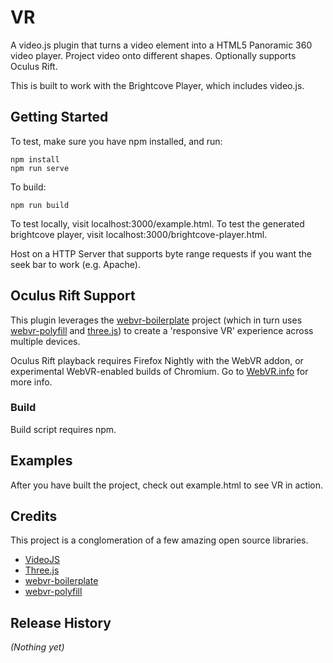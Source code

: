 
# VR

A video.js plugin that turns a video element into a HTML5 Panoramic 360 video player. Project video onto different shapes. Optionally supports Oculus Rift.

This is built to work with the Brightcove Player, which includes video.js.

## Getting Started

To test, make sure you have npm installed, and run:

```
npm install
npm run serve
```

To build:
```
npm run build
```

To test locally, visit localhost:3000/example.html. To test the generated brightcove player, visit localhost:3000/brightcove-player.html.

Host on a HTTP Server that supports byte range requests if you want the seek bar to work (e.g. Apache).


## Oculus Rift Support
This plugin leverages the [webvr-boilerplate](https://github.com/borismus/webvr-boilerplate) project (which in turn uses [webvr-polyfill](https://github.com/borismus/webvr-polyfill) and [three.js](https://github.com/mrdoob/three.js)) to create a 'responsive VR' experience across multiple devices.

Oculus Rift playback requires Firefox Nightly with the WebVR addon, or experimental WebVR-enabled builds of Chromium. Go to [WebVR.info](http://www.webvr.info) for more info.


### Build
Build script requires npm.

## Examples
After you have built the project, check out example.html to see VR in action.

## Credits ##

This project is a conglomeration of a few amazing open source libraries.

* [VideoJS](http://www.videojs.com)
* [Three.js](http://threejs.org)
* [webvr-boilerplate](https://github.com/borismus/webvr-boilerplate)
* [webvr-polyfill](https://github.com/borismus/webvr-polyfill)


## Release History
_(Nothing yet)_
